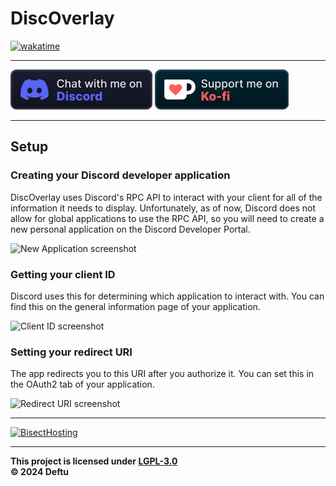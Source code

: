 # DiscOverlay

[![wakatime](https://wakatime.com/badge/user/25be8ed5-7461-4fcf-93f7-0d88a7692cca/project/10d4eb9c-9912-4f2e-b38e-d507e6618a1f.svg)](https://wakatime.com/badge/user/25be8ed5-7461-4fcf-93f7-0d88a7692cca/project/10d4eb9c-9912-4f2e-b38e-d507e6618a1f)

---

[![Discord Badge](https://raw.githubusercontent.com/intergrav/devins-badges/v2/assets/cozy/social/discord-singular_64h.png)](https://s.deftu.dev/discord)
[![Ko-Fi Badge](https://raw.githubusercontent.com/intergrav/devins-badges/v2/assets/cozy/donate/kofi-singular_64h.png)](https://s.deftu.dev/kofi)

---

## Setup

### Creating your Discord developer application

DiscOverlay uses Discord's RPC API to interact with your client for all of the information it needs to display. Unfortunately, as of now, Discord does not allow for global applications to use the RPC API, so you will need to create a new personal application on the Discord Developer Portal.

![New Application screenshot](./github/new_application.png)

### Getting your client ID

Discord uses this for determining which application to interact with. You can find this on the general information page of your application.

![Client ID screenshot](./github/copy_client_id.png)

### Setting your redirect URI

The app redirects you to this URI after you authorize it. You can set this in the OAuth2 tab of your application.

![Redirect URI screenshot](./github/redirect_url.png)

---

[![BisectHosting](https://www.bisecthosting.com/partners/custom-banners/8fb6621b-811a-473b-9087-c8c42b50e74c.png)](https://s.deftu.dev/bisect)

---

**This project is licensed under [LGPL-3.0][lgpl]**\
**&copy; 2024 Deftu**

[lgpl]: https://www.gnu.org/licenses/lgpl-3.0.en.html
